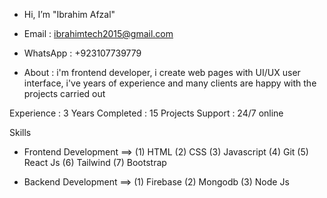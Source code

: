 - Hi, I’m "Ibrahim Afzal"
- Email : ibrahimtech2015@gmail.com
- WhatsApp : +923107739779

- About : i'm frontend developer, i create web pages with UI/UX user interface, i've years of experience
          and many clients are happy with the projects carried out

Experience : 3 Years
Completed : 15 Projects
Support : 24/7 online

Skills
- Frontend Development ==>
(1) HTML
(2) CSS
(3) Javascript
(4) Git
(5) React Js
(6) Tailwind
(7) Bootstrap

- Backend Development ==>
(1) Firebase
(2) Mongodb
(3) Node Js
